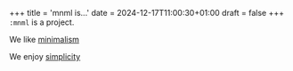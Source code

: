 +++
title = 'mnml is...'
date = 2024-12-17T11:00:30+01:00
draft = false
+++
`:mnml` is a project.

We like [minimalism](#)

We enjoy [simplicity](#)